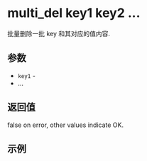 # multi_del key1 key2 ...

批量删除一批 key 和其对应的值内容.

## 参数

* `key1` -
* ...

## 返回值

false on error, other values indicate OK.

## 示例
